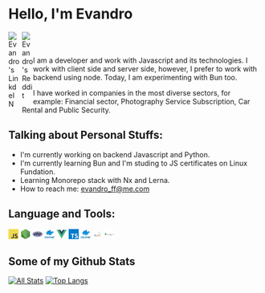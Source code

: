 # Hello, I'm Evandro
<a href="https://www.linkedin.com/in/evandroff/">
  <img align="left" alt="Evandro's LinkdeIN" width="22px" src="https://cdn.jsdelivr.net/npm/simple-icons@v3/icons/linkedin.svg" style="margin-right: 5px;"/>
</a>
<a href="https://www.reddit.com/user/Last_Caregiver4731/">
  <img align="left" alt="Evandro's Reddit" width="22px" src="https://cdn.jsdelivr.net/npm/simple-icons@v3/icons/reddit.svg" />
</a>
<br>
<br>

I am a developer and work with Javascript and its technologies. I work with client side and server side, however, I prefer to work with backend using node. Today, I am experimenting with Bun too.

I have worked in companies in the most diverse sectors, for example: Financial sector, Photography Service Subscription, Car Rental and Public Security.

## Talking about Personal Stuffs:
* I'm currently working on backend Javascript and Python.
* I'm currently learning Bun and I'm studing to JS certificates on Linux Fundation.
* Learning Monorepo stack with Nx and Lerna.
* How to reach me: evandro_ff@me.com

## Language and Tools:
<code><img height="20" src="https://raw.githubusercontent.com/github/explore/80688e429a7d4ef2fca1e82350fe8e3517d3494d/topics/javascript/javascript.png"></code>
<code><img height="20" src="https://raw.githubusercontent.com/github/explore/80688e429a7d4ef2fca1e82350fe8e3517d3494d/topics/nodejs/nodejs.png"></code>
<code><img height="20" src="https://raw.githubusercontent.com/github/explore/80688e429a7d4ef2fca1e82350fe8e3517d3494d/topics/php/php.png"></code>
<code><img height="20" src="https://raw.githubusercontent.com/github/explore/80688e429a7d4ef2fca1e82350fe8e3517d3494d/topics/docker/docker.png"></code>
<code><img height="20" src="https://raw.githubusercontent.com/github/explore/80688e429a7d4ef2fca1e82350fe8e3517d3494d/topics/vue/vue.png"></code>
<code><img height="20" src="https://raw.githubusercontent.com/github/explore/80688e429a7d4ef2fca1e82350fe8e3517d3494d/topics/typescript/typescript.png"></code>
<code><img height="20" src="https://raw.githubusercontent.com/github/explore/80688e429a7d4ef2fca1e82350fe8e3517d3494d/topics/docker/docker.png"></code>
<code><img height="20" src="https://raw.githubusercontent.com/github/explore/80688e429a7d4ef2fca1e82350fe8e3517d3494d/topics/mysql/mysql.png"></code>
<code><img height="20" src="https://raw.githubusercontent.com/github/explore/80688e429a7d4ef2fca1e82350fe8e3517d3494d/topics/mongodb/mongodb.png"></code>

## Some of my Github Stats
[![All Stats](https://github-readme-stats-axpwmfcg3.vercel.app/api?username=eflorscuk&show_icons=true&include_all_commits=true&count_private=true&hide=contribs)](https://github.com/eflorscuk)
[![Top Langs](https://github-readme-stats-axpwmfcg3.vercel.app/api/top-langs/?username=eflorscuk&layout=compact)](https://github.com/eflorscuk)